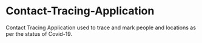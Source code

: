 # Contact-Tracing-Application
Contact Tracing Application used to trace and mark people and locations as per the status of Covid-19.
